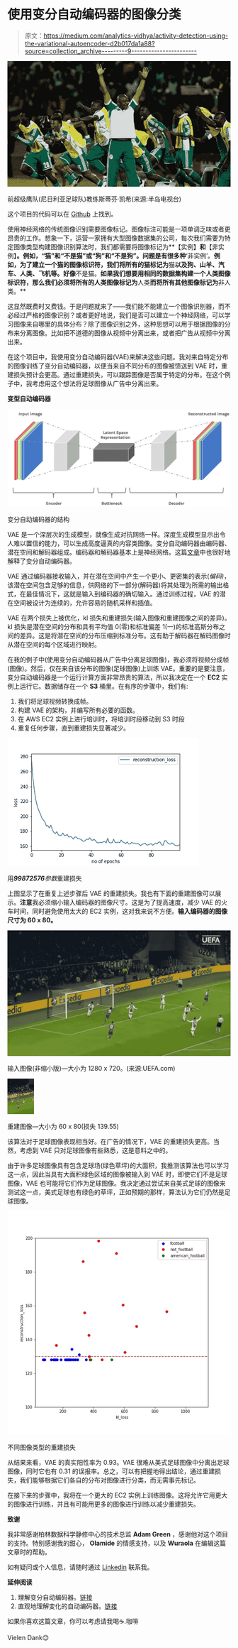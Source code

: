 # 使用变分自动编码器的图像分类

> 原文：<https://medium.com/analytics-vidhya/activity-detection-using-the-variational-autoencoder-d2b017da1a88?source=collection_archive---------9----------------------->

![](img/9791010e17fb32a60b9178932066e0e9.png)

前超级鹰队(尼日利亚足球队)教练斯蒂芬·凯希(来源:半岛电视台)

这个项目的代码可以在 [Github](https://github.com/samsonafo/Activity-Detection-using-Variational-Autoencoders) 上找到。

使用神经网络的传统图像识别需要图像标记。图像标注可能是一项单调乏味或者更昂贵的工作。想象一下，运营一家拥有大型图像数据集的公司，每次我们需要为特定图像类型构建图像识别算法时，我们都需要将图像标记为**【实例】**和**【非实例】**。例如，“猫”和“不是猫”或“狗”和“不是狗”。问题是有很多种**‘非实例’。**例如，为了建立一个猫的图像标识符，我们将所有的猫标记为**猫**以及狗、山羊、汽车、人类、飞机等。好像**不是猫。**如果我们想要用相同的数据集构建一个人类图像标识符，那么我们必须将所有的人类图像标记为**人类**而将所有其他图像标记为**非人类。**

这显然既费时又费钱。于是问题就来了——我们能不能建立一个图像识别器，而不必经过严格的图像识别？或者更好地说，我们是否可以建立一个神经网络，可以学习图像来自哪里的具体分布？除了图像识别之外，这种思想可以用于根据图像的分布来分离图像。比如把不道德的图像从视频中分离出来，或者把广告从视频中分离出来。

在这个项目中，我使用变分自动编码器(VAE)来解决这些问题。我对来自特定分布的图像训练了变分自动编码器，以便当来自不同分布的图像被馈送到 VAE 时，重建损失预计会更高。通过重建损失，可以跟踪图像是否属于特定的分布。在这个例子中，我考虑用这个想法将足球图像从广告中分离出来。

**变型自动编码器**

![](img/b89130a9072a0fae623849c4125ae42a.png)

变分自动编码器的结构

VAE 是一个深层次的生成模型，就像生成对抗网络一样。深度生成模型显示出令人难以置信的能力，可以生成高度逼真的内容类图像。变分自动编码器由编码器、潜在空间和解码器组成。编码器和解码器基本上是神经网络。这篇[文章](https://towardsdatascience.com/understanding-variational-autoencoders-vaes-f70510919f73)中也很好地解释了变分自动编码器。

VAE 通过编码器接收输入，并在潜在空间中产生一个更小、更密集的表示(*编码)*，该潜在空间包含足够的信息，供网络的下一部分(解码器)将其处理为所需的输出格式，在最佳情况下，这就是输入到编码器的确切输入。通过训练过程，VAE 的潜在空间被设计为连续的，允许容易的随机采样和插值。

VAE 在两个损失上被优化，kl 损失和重建损失(输入图像和重建图像之间的差异)。kl 损失是潜在空间的分布和具有平均值 0(零)和标准偏差 1(一)的标准高斯分布之间的差异。这是将潜在空间的分布压缩到标准分布。这有助于解码器在解码图像时从潜在空间的每个区域进行映射。

在我的例子中(使用变分自动编码器从广告中分离足球图像)，我必须将视频分成帧(图像)。然后，仅在来自该分布的图像(足球图像)上训练 VAE。重要的是要注意，变分自动编码器是一个运行计算方面非常昂贵的算法，所以我决定在一个 **EC2** 实例上运行它。数据储存在一个 **S3** 桶里。在有序的步骤中，我们有:

1.  我们将足球视频转换成帧。
2.  构建 VAE 的架构，并编写所有必要的函数。
3.  在 AWS EC2 实例上进行培训时，将培训时段移动到 S3 时段
4.  重复任何步骤，直到重建损失显著减少。

![](img/efc60e7e9b4bdb051f4f5da611abf2fe.png)

用***99872576****参数*重建损失

上图显示了在重复上述步骤后 VAE 的重建损失。我也有下面的重建图像可以展示。**注意**我必须缩小输入编码器的图像尺寸。这是为了提高速度，减少 VAE 的火车时间，同时避免使用太大的 EC2 实例，这对我来说不方便。**输入编码器的图像尺寸为 60 x 80。**

![](img/e1bc3a3a80c25a9342b2b928848808ed.png)

输入图像(非缩小版)—大小为 1280 x 720。(来源:UEFA.com)

![](img/c62b43be7db1554e18f6cf9596f758c2.png)

重建图像—大小为 60 x 80(损失 139.55)

该算法对于足球图像表现相当好。在广告的情况下，VAE 的重建损失更高。当然，考虑到 VAE 只对足球图像有些熟悉，这是意料之中的。

由于许多足球图像具有包含足球场(绿色草坪)的大面积，我推测该算法也可以学习这一点，因此当具有大面积绿色区域的图像被输入到 VAE 时，即使它们不是足球图像，VAE 也可能将它们作为足球图像。我决定通过尝试来自美式足球的图像来测试这一点，美式足球也有绿色的草坪，正如预期的那样，算法认为它们仍然是足球图像。

![](img/1ebea5090865fd5da14780de0fc0e92c.png)

不同图像类型的重建损失

从结果来看，VAE 的真实阳性率为 0.93。VAE 很难从美式足球图像中分离出足球图像，同时它也有 0.31 的误报率。总之，可以有把握地得出结论，通过重建损失，我们能够根据它们各自的分布对图像进行分类，而无需事先标记。

在接下来的步骤中，我将在一个更大的 EC2 实例上训练图像。这将允许它用更大的图像进行训练，并且有可能用更多的图像进行训练以减少重建损失。

**致谢**

我非常感谢柏林数据科学静修中心的技术总监 **Adam Green** ，感谢他对这个项目的支持。特别感谢我的甜心， **Olamide** 的情感支持，以及 **Wuraola** 在编辑这篇文章时的帮助。

如有疑问或个人信息，请随时通过 [Linkedin](https://www.linkedin.com/in/samson-afolabi/) 联系我。

**延伸阅读**

1.  理解变分自动编码器。[链接](https://towardsdatascience.com/understanding-variational-autoencoders-vaes-f70510919f73)
2.  直观地理解变化的自动编码器。[链接](https://towardsdatascience.com/intuitively-understanding-variational-autoencoders-1bfe67eb5daf)

如果你喜欢这篇文章，你可以考虑请我喝☕️.咖啡

Vielen Dank😊